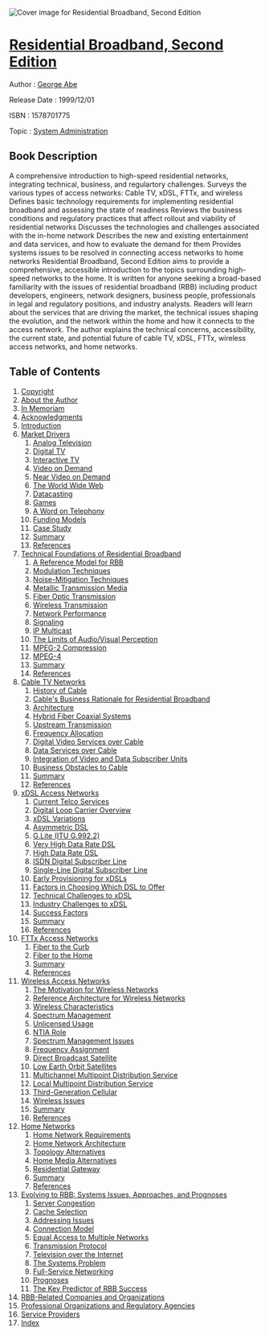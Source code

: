 ![Cover image for Residential Broadband, Second Edition](https://imgdetail.ebookreading.net/cover/cover/system_admin/EB1578701775.jpg)

[Residential Broadband, Second Edition](https://ebookreading.net/view/book/Residential+Broadband%2C+Second+Edition-EB1578701775_1.html "Residential Broadband, Second Edition")
====================================================================================================================

Author : [George Abe](https://ebookreading.net/search/author/George+Abe)

Release Date : 1999/12/01

ISBN : 1578701775

Topic : [System Administration](https://ebookreading.net/search/category/system-administration)

Book Description
-----------------

A comprehensive introduction to high-speed residential networks, integrating technical, business, and regulartory challenges.
Surveys the various types of access networks: Cable TV, xDSL, FTTx, and wireless
Defines basic technology requirements for implementing residential broadband and assessing the state of readiness
Reviews the business conditions and regulatory practices that affect rollout and viability of residential networks
Discusses the technologies and challenges associated with the in-home network
Describes the new and existing entertainment and data services, and how to evaluate the demand for them
Provides systems issues to be resolved in connecting access networks to home networks
Residential Broadband, Second Edition aims to provide a comprehensive, accessible introduction to the topics surrounding high-speed networks to the home. It is written for anyone seeking a broad-based familiarity with the issues of residential broadband (RBB) including product developers, engineers, network designers, business people, professionals in legal and regulatory positions, and industry analysts. Readers will learn about the services that are driving the market, the technical issues shaping the evolution, and the network within the home and how it connects to the access network. The author explains the technical concerns, accessibility, the current state, and potential future of cable TV, xDSL, FTTx, wireless access networks, and home networks.
              
Table of Contents
-----------------

1. [Copyright](https://ebookreading.net/view/book/Residential+Broadband%2C+Second+Edition-EB1578701775_1.html)
1. [About the Author](https://ebookreading.net/view/book/Residential+Broadband%2C+Second+Edition-EB1578701775_2.html)
1. [In Memoriam](https://ebookreading.net/view/book/Residential+Broadband%2C+Second+Edition-EB1578701775_3.html)
1. [Acknowledgments](https://ebookreading.net/view/book/Residential+Broadband%2C+Second+Edition-EB1578701775_4.html)
1. [Introduction](https://ebookreading.net/view/book/Residential+Broadband%2C+Second+Edition-EB1578701775_5.html)
1. [Market Drivers](https://ebookreading.net/view/book/Residential+Broadband%2C+Second+Edition-EB1578701775_6.html)
    1. [Analog Television](https://ebookreading.net/view/book/Residential+Broadband%2C+Second+Edition-EB1578701775_7.html)
    1. [Digital TV](https://ebookreading.net/view/book/Residential+Broadband%2C+Second+Edition-EB1578701775_8.html)
    1. [Interactive TV](https://ebookreading.net/view/book/Residential+Broadband%2C+Second+Edition-EB1578701775_9.html)
    1. [Video on Demand](https://ebookreading.net/view/book/Residential+Broadband%2C+Second+Edition-EB1578701775_10.html)
    1. [Near Video on Demand](https://ebookreading.net/view/book/Residential+Broadband%2C+Second+Edition-EB1578701775_11.html)
    1. [The World Wide Web](https://ebookreading.net/view/book/Residential+Broadband%2C+Second+Edition-EB1578701775_12.html)
    1. [Datacasting](https://ebookreading.net/view/book/Residential+Broadband%2C+Second+Edition-EB1578701775_13.html)
    1. [Games](https://ebookreading.net/view/book/Residential+Broadband%2C+Second+Edition-EB1578701775_14.html)
    1. [A Word on Telephony](https://ebookreading.net/view/book/Residential+Broadband%2C+Second+Edition-EB1578701775_15.html)
    1. [Funding Models](https://ebookreading.net/view/book/Residential+Broadband%2C+Second+Edition-EB1578701775_16.html)
    1. [Case Study](https://ebookreading.net/view/book/Residential+Broadband%2C+Second+Edition-EB1578701775_17.html)
    1. [Summary](https://ebookreading.net/view/book/Residential+Broadband%2C+Second+Edition-EB1578701775_18.html)
    1. [References](https://ebookreading.net/view/book/Residential+Broadband%2C+Second+Edition-EB1578701775_19.html)
1. [Technical Foundations of Residential Broadband](https://ebookreading.net/view/book/Residential+Broadband%2C+Second+Edition-EB1578701775_20.html)
    1. [A Reference Model for RBB](https://ebookreading.net/view/book/Residential+Broadband%2C+Second+Edition-EB1578701775_21.html)
    1. [Modulation Techniques](https://ebookreading.net/view/book/Residential+Broadband%2C+Second+Edition-EB1578701775_22.html)
    1. [Noise-Mitigation Techniques](https://ebookreading.net/view/book/Residential+Broadband%2C+Second+Edition-EB1578701775_23.html)
    1. [Metallic Transmission Media](https://ebookreading.net/view/book/Residential+Broadband%2C+Second+Edition-EB1578701775_24.html)
    1. [Fiber Optic Transmission](https://ebookreading.net/view/book/Residential+Broadband%2C+Second+Edition-EB1578701775_25.html)
    1. [Wireless Transmission](https://ebookreading.net/view/book/Residential+Broadband%2C+Second+Edition-EB1578701775_26.html)
    1. [Network Performance](https://ebookreading.net/view/book/Residential+Broadband%2C+Second+Edition-EB1578701775_27.html)
    1. [Signaling](https://ebookreading.net/view/book/Residential+Broadband%2C+Second+Edition-EB1578701775_28.html)
    1. [IP Multicast](https://ebookreading.net/view/book/Residential+Broadband%2C+Second+Edition-EB1578701775_29.html)
    1. [The Limits of Audio/Visual Perception](https://ebookreading.net/view/book/Residential+Broadband%2C+Second+Edition-EB1578701775_30.html)
    1. [MPEG-2 Compression](https://ebookreading.net/view/book/Residential+Broadband%2C+Second+Edition-EB1578701775_31.html)
    1. [MPEG-4](https://ebookreading.net/view/book/Residential+Broadband%2C+Second+Edition-EB1578701775_32.html)
    1. [Summary](https://ebookreading.net/view/book/Residential+Broadband%2C+Second+Edition-EB1578701775_33.html)
    1. [References](https://ebookreading.net/view/book/Residential+Broadband%2C+Second+Edition-EB1578701775_34.html)
1. [Cable TV Networks](https://ebookreading.net/view/book/Residential+Broadband%2C+Second+Edition-EB1578701775_35.html)
    1. [History of Cable](https://ebookreading.net/view/book/Residential+Broadband%2C+Second+Edition-EB1578701775_36.html)
    1. [Cable&#39;s Business Rationale for Residential Broadband](https://ebookreading.net/view/book/Residential+Broadband%2C+Second+Edition-EB1578701775_37.html)
    1. [Architecture](https://ebookreading.net/view/book/Residential+Broadband%2C+Second+Edition-EB1578701775_38.html)
    1. [Hybrid Fiber Coaxial Systems](https://ebookreading.net/view/book/Residential+Broadband%2C+Second+Edition-EB1578701775_39.html)
    1. [Upstream Transmission](https://ebookreading.net/view/book/Residential+Broadband%2C+Second+Edition-EB1578701775_40.html)
    1. [Frequency Allocation](https://ebookreading.net/view/book/Residential+Broadband%2C+Second+Edition-EB1578701775_41.html)
    1. [Digital Video Services over Cable](https://ebookreading.net/view/book/Residential+Broadband%2C+Second+Edition-EB1578701775_42.html)
    1. [Data Services over Cable](https://ebookreading.net/view/book/Residential+Broadband%2C+Second+Edition-EB1578701775_43.html)
    1. [Integration of Video and Data Subscriber Units](https://ebookreading.net/view/book/Residential+Broadband%2C+Second+Edition-EB1578701775_44.html)
    1. [Business Obstacles to Cable](https://ebookreading.net/view/book/Residential+Broadband%2C+Second+Edition-EB1578701775_45.html)
    1. [Summary](https://ebookreading.net/view/book/Residential+Broadband%2C+Second+Edition-EB1578701775_46.html)
    1. [References](https://ebookreading.net/view/book/Residential+Broadband%2C+Second+Edition-EB1578701775_47.html)
1. [xDSL Access Networks](https://ebookreading.net/view/book/Residential+Broadband%2C+Second+Edition-EB1578701775_48.html)
    1. [Current Telco Services](https://ebookreading.net/view/book/Residential+Broadband%2C+Second+Edition-EB1578701775_49.html)
    1. [Digital Loop Carrier Overview](https://ebookreading.net/view/book/Residential+Broadband%2C+Second+Edition-EB1578701775_50.html)
    1. [xDSL Variations](https://ebookreading.net/view/book/Residential+Broadband%2C+Second+Edition-EB1578701775_51.html)
    1. [Asymmetric DSL](https://ebookreading.net/view/book/Residential+Broadband%2C+Second+Edition-EB1578701775_52.html)
    1. [G.Lite (ITU G.992.2)](https://ebookreading.net/view/book/Residential+Broadband%2C+Second+Edition-EB1578701775_53.html)
    1. [Very High Data Rate DSL](https://ebookreading.net/view/book/Residential+Broadband%2C+Second+Edition-EB1578701775_54.html)
    1. [High Data Rate DSL](https://ebookreading.net/view/book/Residential+Broadband%2C+Second+Edition-EB1578701775_55.html)
    1. [ISDN Digital Subscriber Line](https://ebookreading.net/view/book/Residential+Broadband%2C+Second+Edition-EB1578701775_56.html)
    1. [Single-Line Digital Subscriber Line](https://ebookreading.net/view/book/Residential+Broadband%2C+Second+Edition-EB1578701775_57.html)
    1. [Early Provisioning for xDSLs](https://ebookreading.net/view/book/Residential+Broadband%2C+Second+Edition-EB1578701775_58.html)
    1. [Factors in Choosing Which DSL to Offer](https://ebookreading.net/view/book/Residential+Broadband%2C+Second+Edition-EB1578701775_59.html)
    1. [Technical Challenges to xDSL](https://ebookreading.net/view/book/Residential+Broadband%2C+Second+Edition-EB1578701775_60.html)
    1. [Industry Challenges to xDSL](https://ebookreading.net/view/book/Residential+Broadband%2C+Second+Edition-EB1578701775_61.html)
    1. [Success Factors](https://ebookreading.net/view/book/Residential+Broadband%2C+Second+Edition-EB1578701775_62.html)
    1. [Summary](https://ebookreading.net/view/book/Residential+Broadband%2C+Second+Edition-EB1578701775_63.html)
    1. [References](https://ebookreading.net/view/book/Residential+Broadband%2C+Second+Edition-EB1578701775_64.html)
1. [FTTx Access Networks](https://ebookreading.net/view/book/Residential+Broadband%2C+Second+Edition-EB1578701775_65.html)
    1. [Fiber to the Curb](https://ebookreading.net/view/book/Residential+Broadband%2C+Second+Edition-EB1578701775_66.html)
    1. [Fiber to the Home](https://ebookreading.net/view/book/Residential+Broadband%2C+Second+Edition-EB1578701775_67.html)
    1. [Summary](https://ebookreading.net/view/book/Residential+Broadband%2C+Second+Edition-EB1578701775_68.html)
    1. [References](https://ebookreading.net/view/book/Residential+Broadband%2C+Second+Edition-EB1578701775_69.html)
1. [Wireless Access Networks](https://ebookreading.net/view/book/Residential+Broadband%2C+Second+Edition-EB1578701775_70.html)
    1. [The Motivation for Wireless Networks](https://ebookreading.net/view/book/Residential+Broadband%2C+Second+Edition-EB1578701775_71.html)
    1. [Reference Architecture for Wireless Networks](https://ebookreading.net/view/book/Residential+Broadband%2C+Second+Edition-EB1578701775_72.html)
    1. [Wireless Characteristics](https://ebookreading.net/view/book/Residential+Broadband%2C+Second+Edition-EB1578701775_73.html)
    1. [Spectrum Management](https://ebookreading.net/view/book/Residential+Broadband%2C+Second+Edition-EB1578701775_74.html)
    1. [Unlicensed Usage](https://ebookreading.net/view/book/Residential+Broadband%2C+Second+Edition-EB1578701775_75.html)
    1. [NTIA Role](https://ebookreading.net/view/book/Residential+Broadband%2C+Second+Edition-EB1578701775_76.html)
    1. [Spectrum Management Issues](https://ebookreading.net/view/book/Residential+Broadband%2C+Second+Edition-EB1578701775_77.html)
    1. [Frequency Assignment](https://ebookreading.net/view/book/Residential+Broadband%2C+Second+Edition-EB1578701775_78.html)
    1. [Direct Broadcast Satellite](https://ebookreading.net/view/book/Residential+Broadband%2C+Second+Edition-EB1578701775_79.html)
    1. [Low Earth Orbit Satellites](https://ebookreading.net/view/book/Residential+Broadband%2C+Second+Edition-EB1578701775_80.html)
    1. [Multichannel Multipoint Distribution Service](https://ebookreading.net/view/book/Residential+Broadband%2C+Second+Edition-EB1578701775_81.html)
    1. [Local Multipoint Distribution Service](https://ebookreading.net/view/book/Residential+Broadband%2C+Second+Edition-EB1578701775_82.html)
    1. [Third-Generation Cellular](https://ebookreading.net/view/book/Residential+Broadband%2C+Second+Edition-EB1578701775_83.html)
    1. [Wireless Issues](https://ebookreading.net/view/book/Residential+Broadband%2C+Second+Edition-EB1578701775_84.html)
    1. [Summary](https://ebookreading.net/view/book/Residential+Broadband%2C+Second+Edition-EB1578701775_85.html)
    1. [References](https://ebookreading.net/view/book/Residential+Broadband%2C+Second+Edition-EB1578701775_86.html)
1. [Home Networks](https://ebookreading.net/view/book/Residential+Broadband%2C+Second+Edition-EB1578701775_87.html)
    1. [Home Network Requirements](https://ebookreading.net/view/book/Residential+Broadband%2C+Second+Edition-EB1578701775_88.html)
    1. [Home Network Architecture](https://ebookreading.net/view/book/Residential+Broadband%2C+Second+Edition-EB1578701775_89.html)
    1. [Topology Alternatives](https://ebookreading.net/view/book/Residential+Broadband%2C+Second+Edition-EB1578701775_90.html)
    1. [Home Media Alternatives](https://ebookreading.net/view/book/Residential+Broadband%2C+Second+Edition-EB1578701775_91.html)
    1. [Residential Gateway](https://ebookreading.net/view/book/Residential+Broadband%2C+Second+Edition-EB1578701775_92.html)
    1. [Summary](https://ebookreading.net/view/book/Residential+Broadband%2C+Second+Edition-EB1578701775_93.html)
    1. [References](https://ebookreading.net/view/book/Residential+Broadband%2C+Second+Edition-EB1578701775_94.html)
1. [Evolving to RBB: Systems Issues, Approaches, and Prognoses](https://ebookreading.net/view/book/Residential+Broadband%2C+Second+Edition-EB1578701775_95.html)
    1. [Server Congestion](https://ebookreading.net/view/book/Residential+Broadband%2C+Second+Edition-EB1578701775_96.html)
    1. [Cache Selection](https://ebookreading.net/view/book/Residential+Broadband%2C+Second+Edition-EB1578701775_97.html)
    1. [Addressing Issues](https://ebookreading.net/view/book/Residential+Broadband%2C+Second+Edition-EB1578701775_98.html)
    1. [Connection Model](https://ebookreading.net/view/book/Residential+Broadband%2C+Second+Edition-EB1578701775_99.html)
    1. [Equal Access to Multiple Networks](https://ebookreading.net/view/book/Residential+Broadband%2C+Second+Edition-EB1578701775_100.html)
    1. [Transmission Protocol](https://ebookreading.net/view/book/Residential+Broadband%2C+Second+Edition-EB1578701775_101.html)
    1. [Television over the Internet](https://ebookreading.net/view/book/Residential+Broadband%2C+Second+Edition-EB1578701775_102.html)
    1. [The Systems Problem](https://ebookreading.net/view/book/Residential+Broadband%2C+Second+Edition-EB1578701775_103.html)
    1. [Full-Service Networking](https://ebookreading.net/view/book/Residential+Broadband%2C+Second+Edition-EB1578701775_104.html)
    1. [Prognoses](https://ebookreading.net/view/book/Residential+Broadband%2C+Second+Edition-EB1578701775_105.html)
    1. [The Key Predictor of RBB Success](https://ebookreading.net/view/book/Residential+Broadband%2C+Second+Edition-EB1578701775_106.html)
1. [RBB-Related Companies and Organizations](https://ebookreading.net/view/book/Residential+Broadband%2C+Second+Edition-EB1578701775_107.html)
1. [Professional Organizations and Regulatory Agencies](https://ebookreading.net/view/book/Residential+Broadband%2C+Second+Edition-EB1578701775_108.html)
1. [Service Providers](https://ebookreading.net/view/book/Residential+Broadband%2C+Second+Edition-EB1578701775_109.html)
1. [Index](https://ebookreading.net/view/book/Residential+Broadband%2C+Second+Edition-EB1578701775_110.html)
